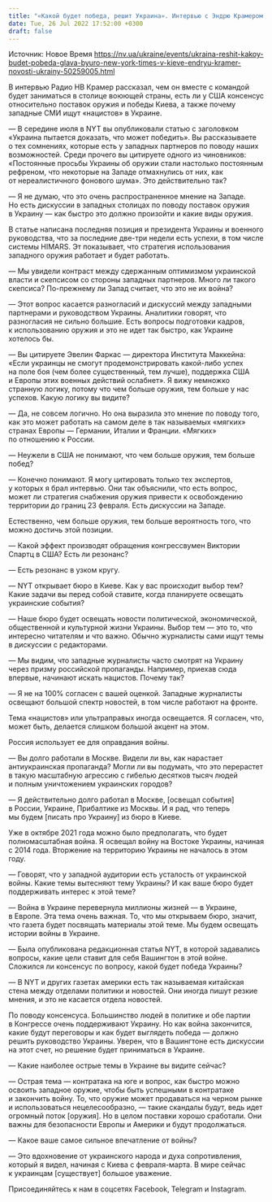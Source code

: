 ```yaml
---
title: "«Какой будет победа, решит Украина». Интервью с Эндрю Крамером — руководителем киевского бюро The New York Times"
date: Tue, 26 Jul 2022 17:52:00 +0300
draft: false
---
```

Источник: Новое Время https://nv.ua/ukraine/events/ukraina-reshit-kakoy-budet-pobeda-glava-byuro-new-york-times-v-kieve-endryu-kramer-novosti-ukrainy-50259005.html


В интервью Радио НВ Крамер рассказал, чем он вместе с командой будет заниматься в столице воюющей страны, есть ли у США консенсус относительно поставок оружия и победы Киева, а также почему западные СМИ ищут «нацистов» в Украине.

— В середине июля в NYT вы опубликовали статью с заголовком «Украина пытается доказать, что может победить». Вы рассказываете о тех сомнениях, которые есть у западных партнеров по поводу наших возможностей. Среди прочего вы цитируете одного из чиновников: «Постоянные просьбы Украины об оружии стали настолько постоянным рефреном, что некоторые на Западе отмахнулись от них, как от нереалистичного фонового шума». Это действительно так?

— Я не думаю, что это очень распространенное мнение на Западе. Но есть дискуссии в западных столицах по поводу поставок оружия в Украину — как быстро это должно произойти и какие виды оружия.

В статье написана последняя позиция и президента Украины и военного руководства, что за последние две-три недели есть успехи, в том числе системы HIMARS. Эт показывает, что стратегия использования западного оружия работает и будет работать.

— Мы увидели контраст между сдержанным оптимизмом украинской власти и скепсисом со стороны западных партнеров. Много ли такого скепсиса? По-прежнему ли Запад считает, что это не их война?

— Этот вопрос касается разногласий и дискуссий между западными партнерами и руководством Украины. Аналитики говорят, что разногласия не сильно большие. Есть вопросы подготовки кадров, к использованию оружия и это не идет так быстро, как Украине хотелось бы.

— Вы цитируете Эвелин Фаркас — директора Института Маккейна: «Если украинцы не смогут продемонстрировать какой-либо успех на поле боя (чем более существенный, тем лучше), поддержка США и Европы этих военных действий ослабнет». Я вижу немножко странную логику, потому что чем больше оружия, тем больше у нас успехов. Какую логику вы видите?

— Да, не совсем логично. Но она выразила это мнение по поводу того, как это может работать на самом деле в так называемых «мягких» странах Европы — Германии, Италии и Франции. «Мягких» по отношению к России.

— Неужели в США не понимают, что чем больше оружия, тем больше побед?

— Конечно понимают. Я могу цитировать только тех экспертов, у которых я брал интервью. Они так объяснили, что есть вопрос, может ли стратегия снабжения оружия привести к освобождению территории до границ 23 февраля. Есть дискуссии на Западе.

Естественно, чем больше оружия, тем больше вероятность того, что можно достичь этой позиции.

— Какой эффект производят обращения конгрессвумен Виктории Спартц в США? Есть ли резонанс?

— Есть резонанс в узком кругу.

— NYT открывает бюро в Киеве. Как у вас происходит выбор тем? Какие задачи вы перед собой ставите, когда планируете освещать украинские события?

— Наше бюро будет освещать новости политической, экономической, общественной и культурной жизни Украины. Выбор тем — это то, что интересно читателям и что важно. Обычно журналисты сами ищут темы в дискуссии с редакторами.

— Мы видим, что западные журналисты часто смотрят на Украину через призму российской пропаганды. Например, приехав сюда впервые, начинают искать нацистов. Почему так?

— Я не на 100% согласен с вашей оценкой. Западные журналисты освещают большой спектр новостей, в том числе работают на фронте.

Тема «нацистов» или ультраправых иногда освещается. Я согласен, что, может быть, делается слишком большой акцент на этом.

Россия использует ее для оправдания войны.

— Вы долго работали в Москве. Видели ли вы, как нарастает антиукраинская пропаганда? Могли ли вы подумать, что это перерастет в такую масштабную агрессию с гибелью десятков тысяч людей и полным уничтожением украинских городов?

— Я действительно долго работал в Москве, [освещал события] в России, Украине, Прибалтике из Москвы. И я рад, что теперь мы будем [писать про Украину] из бюро в Киеве.

Уже в октябре 2021 года можно было предполагать, что будет полномасштабная война. Я освещал войну на Востоке Украины, начиная с 2014 года. Вторжение на территорию Украины не началось в этом году.

— Говорят, что у западной аудитории есть усталость от украинской войны. Какие темы вытесняют тему Украины? И как ваше бюро будет поддерживать интерес к этой теме?

— Война в Украине перевернула миллионы жизней — в Украине, в Европе. Эта тема очень важная. То, что мы открываем бюро, значит, что газета будет посвящать материалы этой теме. Мы будем освещать истории войны в Украине.

— Была опубликована редакционная статья NYT, в которой задавались вопросы, какие цели ставит для себя Вашингтон в этой войне. Сложился ли консенсус по вопросу, какой будет победа Украины?

— В NYT и других газетах америки есть так называемая китайская стена между отделами политики и новостей. Они иногда пишут резкие мнения, и это не касается отдела новостей.

По поводу консенсуса. Большинство людей в политике и обе партии в Конгрессе очень поддерживают Украину. Но как война закончится, какие будут переговоры и как будет выглядеть победа — должно решить руководство Украины. Уверен, что в Вашингтоне есть дискуссии на этот счет, но решение будет приниматься в Украине.

— Какие наиболее острые темы в Украине вы видите сейчас?

— Острая тема — контратака на юге и вопрос, как быстро можно освоить западное оружие, чтобы быть успешными в контратаке и закончить войну. То, что оружие может продаваться на черном рынке и использоваться нецелесообразно, — такие скандалы будут, ведь идет огромный поток [оружия]. Но в целом поставки хорошо сработали. Они важны для безопасности Европы и Америки и будут продолжаться.

— Какое ваше самое сильное впечатление от войны?

— Это вдохновение от украинского народа и духа сопротивления, который я видел, начиная с Киева с февраля-марта. В мире сейчас к украинцам [существует] большое уважение.

Присоединяйтесь к нам в соцсетях Facebook, Telegram и Instagram.

